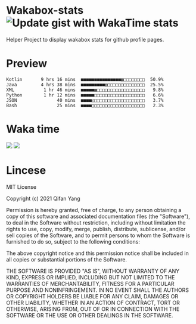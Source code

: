  # Wakabox-stats ![Update gist with WakaTime stats](https://github.com/underwindfall/wakabox-stats/workflows/Update%20gist%20with%20WakaTime%20stats/badge.svg)

  Helper Project to display wakabox stats for github profile pages. 
 # Preview 
  
  ```  
 Kotlin       9 hrs 16 mins  ■■■■■■■■■■■■■■■▦□□□□□□□□  50.9%
Java         4 hrs 38 mins  ■■■■■■■■■▥□□□□□□□□□□□□□□  25.5%
XML           1 hr 46 mins  ■■■■■▦□□□□□□□□□□□□□□□□□□   9.8%
Python        1 hr 12 mins  ■■■■■□□□□□□□□□□□□□□□□□□□   6.6%
JSON               40 mins  ■■■■◱□□□□□□□□□□□□□□□□□□□   3.7%
Bash               25 mins  ■■■■□□□□□□□□□□□□□□□□□□□□   2.3% 
 ``` 
  
 
 
  
  # Waka time 

  ![](https://wakatime.com/share/@underwindfall/04fb31b6-0c1f-434d-b3a5-ac5e62f5364c.svg)
  ![](https://wakatime.com/share/@underwindfall/3d98f640-5c0f-4faf-b8df-1c48dec045b2.svg)
  
  # Lincese 

  MIT License

  Copyright (c) 2021 Qifan Yang
  
  Permission is hereby granted, free of charge, to any person obtaining a copy
  of this software and associated documentation files (the "Software"), to deal
  in the Software without restriction, including without limitation the rights
  to use, copy, modify, merge, publish, distribute, sublicense, and/or sell
  copies of the Software, and to permit persons to whom the Software is
  furnished to do so, subject to the following conditions:
  
  The above copyright notice and this permission notice shall be included in all
  copies or substantial portions of the Software.
  
  THE SOFTWARE IS PROVIDED "AS IS", WITHOUT WARRANTY OF ANY KIND, EXPRESS OR
  IMPLIED, INCLUDING BUT NOT LIMITED TO THE WARRANTIES OF MERCHANTABILITY,
  FITNESS FOR A PARTICULAR PURPOSE AND NONINFRINGEMENT. IN NO EVENT SHALL THE
  AUTHORS OR COPYRIGHT HOLDERS BE LIABLE FOR ANY CLAIM, DAMAGES OR OTHER
  LIABILITY, WHETHER IN AN ACTION OF CONTRACT, TORT OR OTHERWISE, ARISING FROM,
  OUT OF OR IN CONNECTION WITH THE SOFTWARE OR THE USE OR OTHER DEALINGS IN THE
  SOFTWARE.
